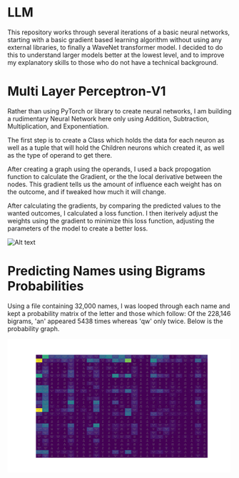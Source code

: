 # LLM
This repository works through several iterations of a basic neural networks, starting with a basic gradient based learning algorithm without using any external libraries, to finally a WaveNet transformer model. I decided to do this to understand larger models better at the lowest level, and to improve my explanatory skills to those who do not have a technical background.

# Multi Layer Perceptron-V1

Rather than using PyTorch or library to create neural networks, I am building a rudimentary Neural Network here only using Addition, Subtraction, Multiplication, and Exponentiation. 

The first step is to create a Class which holds the data for each neuron as well as a tuple that will hold the Children neurons which created it, as well as the type of operand to get there. 

After creating a graph using the operands, I used a back propogation function to calculate the Gradient, or the the local derivative between the nodes. This gradient tells us the amount of influence each weight has on the outcome, and if tweaked how much it will change. 

After calculating the gradients, by comparing the predicted values to the wanted outcomes, I calculated a loss function. I then iterively adjust the weights using the gradient to minimize this loss function, adjusting the parameters of the model to create a better loss. 

![Alt text](rBackPropgraph.png)

# Predicting Names using Bigrams Probabilities

Using a file containing 32,000 names, I was looped through each name and kept a probability matrix of the letter and those which follow: Of the 228,146 bigrams, 'an' appeared 5438 times whereas 'qw' only twice. Below is the probability graph. 

<img src="BigramsCounted.png" alt="Description of the image" width="500" height="300">



